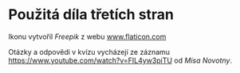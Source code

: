 # Použitá díla třetích stran

Ikonu vytvořil *Freepik* z webu www.flaticon.com

Otázky a odpovědi v kvízu vycházejí ze záznamu https://www.youtube.com/watch?v=FIL4yw3piTU od *Misa Novotny*.


